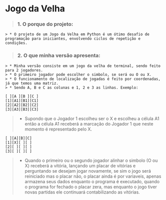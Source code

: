 # Jogo da Velha
> ### 1. O porque do projeto:
    > * O projeto de um Jogo da Velha em Python é um ótimo desafio de programação para iniciantes, envolvendo ciclos de repetição e condições.

> ### 2. O que minha versão apresenta:
    > * Minha versão consiste em um jogo da velha de terminal, sendo feito para 2 jogadores.
    > * O primeiro jogador pode escolher o simbolo, se será ou O ou X.
    > * O funcionamento de localização de jogadas é feito por coordenadas, já que temos uma matriz.
    > * Sendo A, B e C as colunas e 1, 2 e 3 as linhas. Exemplo:
    
    [ ][A ][B ][C ]
    [1][A1][B1][C1]
    [2][A2][B2][C2]
    [3][A3][B3][C3]
> * Supondo que o Jogador 1 escolheu ser o X e escolheu a célula A1 então a célula A1 receberá a marcação do Jogador 1 que neste momento é representado pelo X.

    [ ][A][B][C]
    [1][X][ ][ ]
    [2][ ][ ][ ]
    [3][ ][ ][ ]

> * Quando o primeiro ou o segundo jogador alinhar o simbolo (O ou X) receberá a vitória, lançando um placar de vitórias e perguntando se desejam jogar novamente, se sim o jogo será reiniciado mas o placar não, o placar ainda é por variaveis, apenas armazena seus dados enquanto o programa é executado, quando o programa for fechado o placar zera, mas enquanto o jogo tiver novas partidas ele continuará contabilizando as vitórias.